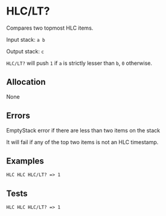 # HLC/LT?

Compares two topmost HLC items.

Input stack: `a b`

Output stack: `c`

`HLC/LT?` will push `1` if `a` is strictly lesser than `b`, `0` otherwise.

## Allocation

None

## Errors

EmptyStack error if there are less than two items on the stack

It will fail if any of the top two items is not an HLC timestamp.

## Examples

```
HLC HLC HLC/LT? => 1
```

## Tests

```
HLC HLC HLC/LT? => 1
```
